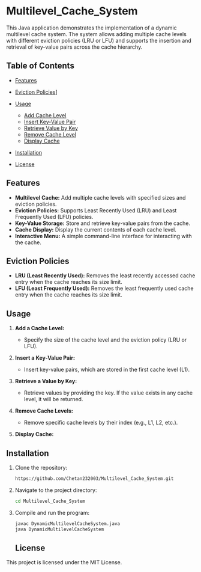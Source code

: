 # Multilevel_Cache_System
This Java application demonstrates the implementation of a dynamic multilevel cache system. The system allows adding multiple cache levels with different eviction policies (LRU or LFU) and supports the insertion and retrieval of key-value pairs across the cache hierarchy.

## Table of Contents
- [Features](#features)
- [Eviction Policies](#eviction-policies)]
- [Usage](#usage)
  - [Add Cache Level](#add-cache-level)
  - [Insert Key-Value Pair](#insert-key-value-pair)
  - [Retrieve Value by Key](#retrieve-value-by-key)
  - [Remove Cache Level](#remove-cache-level)
  - [Display Cache](#display-cache)

- [Installation](#installation)


- [License](#license)

## Features
- **Multilevel Cache:** Add multiple cache levels with specified sizes and eviction policies.
- **Eviction Policies:** Supports Least Recently Used (LRU) and Least Frequently Used (LFU) policies.
- **Key-Value Storage:** Store and retrieve key-value pairs from the cache.
- **Cache Display:** Display the current contents of each cache level.
- **Interactive Menu:** A simple command-line interface for interacting with the cache.

## Eviction Policies
- **LRU (Least Recently Used):** Removes the least recently accessed cache entry when the cache reaches its size limit.
- **LFU (Least Frequently Used):** Removes the least frequently used cache entry when the cache reaches its size limit.

## Usage

1. **Add a Cache Level:**
   - Specify the size of the cache level and the eviction policy (LRU or LFU).
   
2. **Insert a Key-Value Pair:**
   - Insert key-value pairs, which are stored in the first cache level (L1).
   
3. **Retrieve a Value by Key:**
   - Retrieve values by providing the key. If the value exists in any cache level, it will be returned.
   
4. **Remove Cache Levels:**
   - Remove specific cache levels by their index (e.g., L1, L2, etc.).
5. **Display Cache:**
   

## Installation

1. Clone the repository:

   ```bash
   https://github.com/Chetan232003/Multilevel_Cache_System.git
   ```

2. Navigate to the project directory:

   ```bash
   cd Multilevel_Cache_System
   ```

3. Compile and run the program:

   ```bash
   javac DynamicMultilevelCacheSystem.java
   java DynamicMultilevelCacheSystem
   ```

   ## License
This project is licensed under the MIT License.
